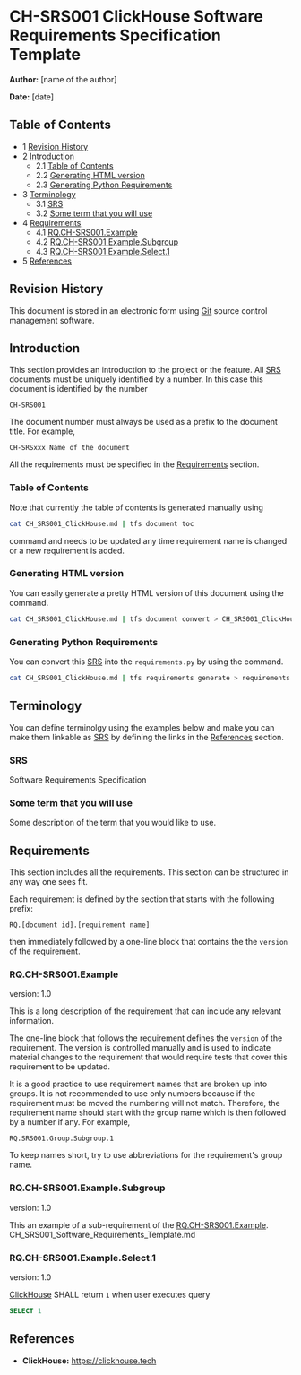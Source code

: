 # CH-SRS001 ClickHouse Software Requirements Specification Template

**Author:** [name of the author]

**Date:** [date]

## Table of Contents

* 1 [Revision History](#revision-history)
* 2 [Introduction](#introduction)
  * 2.1 [Table of Contents](#table-of-contents)
  * 2.2 [Generating HTML version](#generating-html-version)
  * 2.3 [Generating Python Requirements](#generating-python-requirements)
* 3 [Terminology](#terminology)
  * 3.1 [SRS](#srs)
  * 3.2 [Some term that you will use](#some-term-that-you-will-use)
* 4 [Requirements](#requirements)
  * 4.1 [RQ.CH-SRS001.Example](#rqch-srs001example)
  * 4.2 [RQ.CH-SRS001.Example.Subgroup](#rqch-srs001examplesubgroup)
  * 4.3 [RQ.CH-SRS001.Example.Select.1](#rqch-srs001exampleselect1)
* 5 [References](#references)

## Revision History

This document is stored in an electronic form using [Git] source control management software.

## Introduction

This section provides an introduction to the project or the feature.
All [SRS] documents must be uniquely identified by a number. In this
case this document is identified by the number

    CH-SRS001

The document number must always be used as a prefix to the document title. For example,

    CH-SRSxxx Name of the document

All the requirements must be specified in the [Requirements](#requirements) section.

### Table of Contents

Note that currently the table of contents is generated manually using 

```bash
cat CH_SRS001_ClickHouse.md | tfs document toc
```

command and needs to be updated any time requirement name is changed
or a new requirement is added.

### Generating HTML version

You can easily generate a pretty HTML version of this document using the command.

```bash
cat CH_SRS001_ClickHouse.md | tfs document convert > CH_SRS001_ClickHouse.html
```

### Generating Python Requirements

You can convert this [SRS] into the `requirements.py` by using the command.

```bash
cat CH_SRS001_ClickHouse.md | tfs requirements generate > requirements.py
```

## Terminology

You can define terminolgy using the examples below and make you can make them
linkable as [SRS] by defining the links in the [References](#References) section.

### SRS

Software Requirements Specification

### Some term that you will use

Some description of the term that you would like to use.

## Requirements

This section includes all the requirements. This section can be structured in any way one sees fit. 

Each requirement is defined by the section that starts with
the following prefix:

    RQ.[document id].[requirement name]

then immediately followed by a one-line block that contains the 
the `version` of the requirement.

### RQ.CH-SRS001.Example
version: 1.0

This is a long description of the requirement that can include any
relevant information. 

The one-line block that follows the requirement defines the `version` 
of the requirement. The version is controlled manually and is used
to indicate material changes to the requirement that would 
require tests that cover this requirement to be updated.

It is a good practice to use requirement names that are broken
up into groups. It is not recommended to use only numbers
because if the requirement must be moved the numbering will not match.
Therefore, the requirement name should start with the group
name which is then followed by a number if any. For example,

    RQ.SRS001.Group.Subgroup.1

To keep names short, try to use abbreviations for the requirement's group name.

### RQ.CH-SRS001.Example.Subgroup
version: 1.0

This an example of a sub-requirement of the [RQ.CH-SRS001.Example](#rqch-srs001example).
CH_SRS001_Software_Requirements_Template.md

### RQ.CH-SRS001.Example.Select.1
version: 1.0

[ClickHouse] SHALL return `1` when user executes query

```sql
SELECT 1
```

## References

* **ClickHouse:** https://clickhouse.tech

[SRS]: #SRS
[Some term that you will use]: #Sometermthatyouwilluse
[ClickHouse]: https://clickhouse.tech
[Git]: https://git-scm.com/
